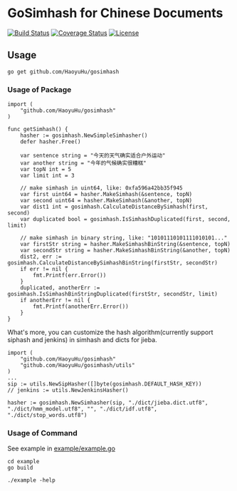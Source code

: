 # GoSimhash for Chinese Documents

[![Build Status](https://travis-ci.org/HaoyuHu/gosimhash.svg?branch=master)](https://travis-ci.org/HaoyuHu/gosimhash) 
[![Coverage Status](https://coveralls.io/repos/github/HaoyuHu/gosimhash/badge.svg?branch=master)](https://coveralls.io/github/HaoyuHu/gosimhash?branch=master)
[![License](https://img.shields.io/badge/license-MIT-yellow.svg?style=flat)](http://mit-license.huhaoyu.com)

## Usage

```
go get github.com/HaoyuHu/gosimhash
```

### Usage of Package

```golang
import (
	"github.com/HaoyuHu/gosimhash"
)

func getSimhash() {
    hasher := gosimhash.NewSimpleSimhasher()
    defer hasher.Free()

    var sentence string = "今天的天气确实适合户外运动"
    var another string = "今年的气候确实很糟糕"
    var topN int = 5
    var limit int = 3

    // make simhash in uint64, like: 0xfa596a42bb35f945
    var first uint64 = hasher.MakeSimhash(&sentence, topN)
    var second uint64 = hasher.MakeSimhash(&another, topN)
    var dist1 int = gosimhash.CalculateDistanceBySimhash(first, second)
    var duplicated bool = gosimhash.IsSimhashDuplicated(first, second, limit)
    
    // make simhash in binary string, like: "10101110101111010101..."
    var firstStr string = hasher.MakeSimhashBinString(&sentence, topN)
    var secondStr string = hasher.MakeSimhashBinString(&another, topN)
    dist2, err := gosimhash.CalculateDistanceBySimhashBinString(firstStr, secondStr)
    if err != nil {
        fmt.Printf(err.Error())
    }
    duplicated, anotherErr := gosimhash.IsSimhashBinStringDuplicated(firstStr, secondStr, limit)
    if anotherErr != nil {
        fmt.Printf(anotherErr.Error())
    }
}
```

What's more, you can customize the hash algorithm(currently support siphash and jenkins) in simhash and dicts for jieba.

```golang
import (
	"github.com/HaoyuHu/gosimhash"
	"github.com/HaoyuHu/gosimhash/utils"
)
...
sip := utils.NewSipHasher([]byte(gosimhash.DEFAULT_HASH_KEY))
// jenkins := utils.NewJenkinsHasher()

hasher := gosimhash.NewSimhasher(sip, "./dict/jieba.dict.utf8", "./dict/hmm_model.utf8", "", "./dict/idf.utf8", "./dict/stop_words.utf8")
```

### Usage of Command

See example in [example/example.go](example/example.go)

```
cd example
go build

./example -help
```
